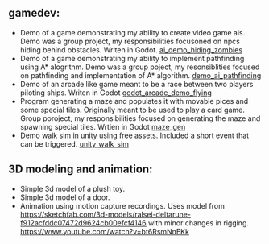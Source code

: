 ## gamedev:<br />
- Demo of a game demonstrating my ability to create video game ais. Demo was a group project, my responsibilities focusoned on npcs hiding behind obstacles. Writen in Godot. [ai_demo_hiding_zombies](gamedev/ai_demo_hiding_zombies/) <br />
- Demo of a game demonstrating my ability to implement pathfinding using A* alogrithm. Demo was a group poject, my resonsiblities focused on pathfinding and implementation of A* algorithm. [demo_ai_pathfinding](gamedev/demo_ai_pathfinding)
- Demo of an arcade like game meant to be a race between two players piloting ships. Writen in Godot [godot_arcade_demo_flying](gamedev/godot_arcade_demo_flying) <br />
- Program generating a maze and populates it with movable pices and some special tiles. Originally meant to be used to play a card game. Group poroject, my responsibilities focused on generating the maze and spawning special tiles. Wrtien in Godot [maze_gen](https://github.com/EmiliaGor/portfolio/tree/main/gamedev/maze%20gen) <br />
- Demo walk sim in unity using free assets. Included a short event that can be triggered. [unity_walk_sim](https://drive.google.com/file/d/1HcJwIuSkLkfVanZDwf3hBGPt_sm8HmTP/view?usp=drive_link)<br />

## 3D modeling and animation:<br />
- Simple 3d model of a plush toy.<br />
- Simple 3d model of a door.<br />
- Animation using motion capture recordings. Uses model from https://sketchfab.com/3d-models/ralsei-deltarune-f912acfddc07472d9624cb00efcf4146 with minor changes in rigging. https://www.youtube.com/watch?v=bt6RsmNnEKk <br />

